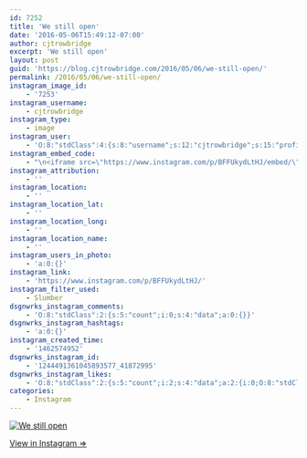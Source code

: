 ```yaml
---
id: 7252
title: 'We still open'
date: '2016-05-06T15:49:12-07:00'
author: cjtrowbridge
excerpt: 'We still open'
layout: post
guid: 'https://blog.cjtrowbridge.com/2016/05/06/we-still-open/'
permalink: /2016/05/06/we-still-open/
instagram_image_id:
    - '7253'
instagram_username:
    - cjtrowbridge
instagram_type:
    - image
instagram_user:
    - 'O:8:"stdClass":4:{s:8:"username";s:12:"cjtrowbridge";s:15:"profile_picture";s:96:"https://scontent.cdninstagram.com/t51.2885-19/s150x150/12081186_1759494767611229_280555941_a.jpg";s:2:"id";s:8:"41872995";s:9:"full_name";s:13:"CJ Trowbridge";}'
instagram_embed_code:
    - "\n<iframe src=\"https://www.instagram.com/p/BFFUkydLtHJ/embed/\" width=\"612\" height=\"710\" frameborder=\"0\" scrolling=\"no\" allowtransparency=\"true\" class=\"insta-image-embed\"></iframe>\n"
instagram_attribution:
    - ''
instagram_location:
    - ''
instagram_location_lat:
    - ''
instagram_location_long:
    - ''
instagram_location_name:
    - ''
instagram_users_in_photo:
    - 'a:0:{}'
instagram_link:
    - 'https://www.instagram.com/p/BFFUkydLtHJ/'
instagram_filter_used:
    - Slumber
dsgnwrks_instagram_comments:
    - 'O:8:"stdClass":2:{s:5:"count";i:0;s:4:"data";a:0:{}}'
dsgnwrks_instagram_hashtags:
    - 'a:0:{}'
instagram_created_time:
    - '1462574952'
dsgnwrks_instagram_id:
    - '1244491361045893577_41872995'
dsgnwrks_instagram_likes:
    - 'O:8:"stdClass":2:{s:5:"count";i:2;s:4:"data";a:2:{i:0;O:8:"stdClass":4:{s:8:"username";s:16:"jc_martinez95678";s:15:"profile_picture";s:86:"https://scontent.cdninstagram.com/t51.2885-19/10369447_808372152520164_450003716_a.jpg";s:2:"id";s:9:"699491282";s:9:"full_name";s:11:"JC Martinez";}i:1;O:8:"stdClass":4:{s:8:"username";s:12:"ivanislasbee";s:15:"profile_picture";s:87:"https://scontent.cdninstagram.com/t51.2885-19/10986082_407946876033312_1401429926_a.jpg";s:2:"id";s:9:"202869167";s:9:"full_name";s:10:"Ivan Islas";}}}'
categories:
    - Instagram
---
```


[![We still open](https://blog.cjtrowbridge.com/wp-content/uploads/2016/05/1462574952-1-1.jpg)](https://www.instagram.com/p/BFFUkydLtHJ/)

[View in Instagram ⇒](https://www.instagram.com/p/BFFUkydLtHJ/)